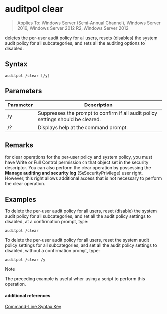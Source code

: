 # auditpol clear

>Applies To: Windows Server (Semi-Annual Channel), Windows Server 2016, Windows Server 2012 R2, Windows Server 2012

deletes the per-user audit policy for all users, resets (disables) the system audit policy for all subcategories, and sets all the auditing options to disabled.

## Syntax
```
auditpol /clear [/y]
```
## Parameters
|Parameter|Description|
|-------|--------|
|/y|Suppresses the prompt to confirm if all audit policy settings should be cleared.|
|/?|Displays help at the command prompt.|
## Remarks
for clear operations for the per-user policy and system policy, you must have Write or Full Control permission on that object set in the security descriptor. You can also perform the clear operation by possessing the **Manage auditing and security log** (SeSecurityPrivilege) user right. However, this right allows additional access that is not necessary to perform the clear operation.
## <a name="BKMK_examples"></a>Examples
To delete the per-user audit policy for all users, reset (disable) the system audit policy for all subcategories, and set all the audit policy settings to disabled, at a confirmation prompt, type:
```
auditpol /clear
```
To delete the per-user audit policy for all users, reset the system audit policy settings for all subcategories, and set all the audit policy settings to disabled, without a confirmation prompt, type:
```
auditpol /clear /y
```
> [!NOTE]
> The preceding example is useful when using a script to perform this operation.
#### additional references
[Command-Line Syntax Key](command-line-syntax-key.md)
